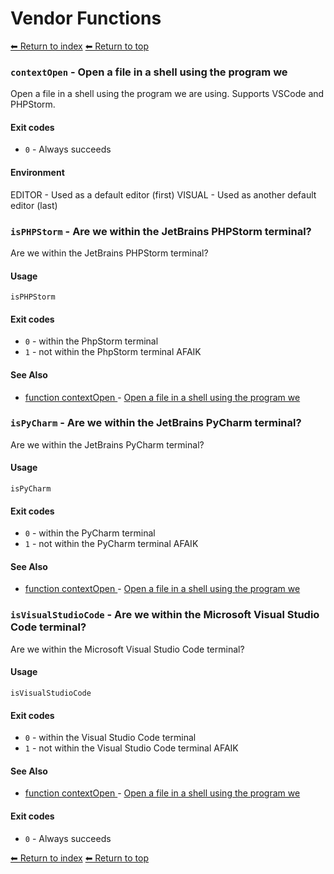 # Vendor Functions

[⬅ Return to index](index.md)
[⬅ Return to top](../index.md)


### `contextOpen` - Open a file in a shell using the program we

Open a file in a shell using the program we are using. Supports VSCode and PHPStorm.

#### Exit codes

- `0` - Always succeeds

#### Environment

EDITOR - Used as a default editor (first)
VISUAL - Used as another default editor (last)

### `isPHPStorm` - Are we within the JetBrains PHPStorm terminal?

Are we within the JetBrains PHPStorm terminal?

#### Usage

    isPHPStorm
    

#### Exit codes

- `0` - within the PhpStorm terminal
- `1` - not within the PhpStorm terminal AFAIK

#### See Also

- [function contextOpen
](./docs/tools/vendor.md
) - [Open a file in a shell using the program we
](https://github.com/zesk/build/blob/main/bin/build/tools/vendor.sh#L55
)

### `isPyCharm` - Are we within the JetBrains PyCharm terminal?

Are we within the JetBrains PyCharm terminal?

#### Usage

    isPyCharm
    

#### Exit codes

- `0` - within the PyCharm terminal
- `1` - not within the PyCharm terminal AFAIK

#### See Also

- [function contextOpen
](./docs/tools/vendor.md
) - [Open a file in a shell using the program we
](https://github.com/zesk/build/blob/main/bin/build/tools/vendor.sh#L55
)

### `isVisualStudioCode` - Are we within the Microsoft Visual Studio Code terminal?

Are we within the Microsoft Visual Studio Code terminal?

#### Usage

    isVisualStudioCode
    

#### Exit codes

- `0` - within the Visual Studio Code terminal
- `1` - not within the Visual Studio Code terminal AFAIK

#### See Also

- [function contextOpen
](./docs/tools/vendor.md
) - [Open a file in a shell using the program we
](https://github.com/zesk/build/blob/main/bin/build/tools/vendor.sh#L55
)

#### Exit codes

- `0` - Always succeeds


[⬅ Return to index](index.md)
[⬅ Return to top](../index.md)
